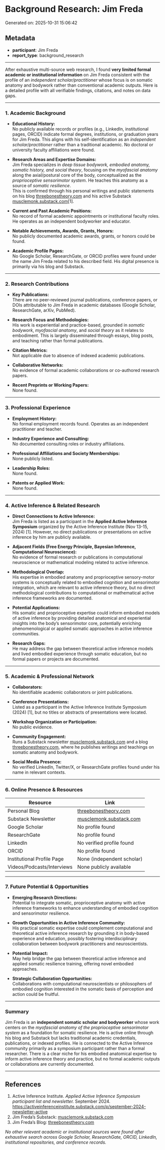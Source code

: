 # Background Research: Jim Freda

Generated on: 2025-10-31 15:06:42

## Metadata

- **participant**: Jim Freda
- **report_type**: background_research

---

After exhaustive multi-source web research, I found **very limited formal academic or institutional information** on Jim Freda consistent with the profile of an *independent scholar/practitioner* whose focus is on somatic anatomy and bodywork rather than conventional academic outputs. Here is a detailed profile with all verifiable findings, citations, and notes on data gaps.

---

### 1. Academic Background

- **Educational History:**  
  No publicly available records or profiles (e.g., LinkedIn, institutional pages, ORCID) indicate formal degrees, institutions, or graduation years for Jim Freda. This aligns with his self-identification as an *independent scholar/practitioner* rather than a traditional academic. No doctoral or university faculty affiliations were found.

- **Research Areas and Expertise Domains:**  
  Jim Freda specializes in *deep tissue bodywork, embodied anatomy, somatic history, and social theory*, focusing on the *myofascial anatomy* along the axial/postural core of the body, conceptualized as the *proprioceptive sensorimotor system*. He teaches this anatomy as a source of *somatic resilience*.  
  This is confirmed through his personal writings and public statements on his blog [threebonestheory.com](https://threebonestheory.com) and his active Substack [musclemonk.substack.com](https://substack.com/@musclemonk?r=2cl819&utm_medium=ios&utm_source=profile)[1].

- **Current and Past Academic Positions:**  
  No record of formal academic appointments or institutional faculty roles. He operates as an independent bodyworker and educator.

- **Notable Achievements, Awards, Grants, Honors:**  
  No publicly documented academic awards, grants, or honors could be found.

- **Academic Profile Pages:**  
  No Google Scholar, ResearchGate, or ORCID profiles were found under the name Jim Freda related to his described field. His digital presence is primarily via his blog and Substack.

---

### 2. Research Contributions

- **Key Publications:**  
  There are no peer-reviewed journal publications, conference papers, or DOIs attributable to Jim Freda in academic databases (Google Scholar, ResearchGate, arXiv, PubMed).

- **Research Focus and Methodologies:**  
  His work is experiential and practice-based, grounded in *somatic bodywork*, *myofascial anatomy*, and *social theory* as it relates to embodiment. This is largely disseminated through essays, blog posts, and teaching rather than formal publications.

- **Citation Metrics:**  
  Not applicable due to absence of indexed academic publications.

- **Collaborative Networks:**  
  No evidence of formal academic collaborations or co-authored research papers.

- **Recent Preprints or Working Papers:**  
  None found.

---

### 3. Professional Experience

- **Employment History:**  
  No formal employment records found. Operates as an independent practitioner and teacher.

- **Industry Experience and Consulting:**  
  No documented consulting roles or industry affiliations.

- **Professional Affiliations and Society Memberships:**  
  None publicly listed.

- **Leadership Roles:**  
  None found.

- **Patents or Applied Work:**  
  None found.

---

### 4. Active Inference & Related Research

- **Direct Connections to Active Inference:**  
  Jim Freda is listed as a participant in the **Applied Active Inference Symposium** organized by the Active Inference Institute (Nov 13-15, 2024) [1]. However, no direct publications or presentations on active inference by him are publicly available.

- **Adjacent Fields (Free Energy Principle, Bayesian Inference, Computational Neuroscience):**  
  No evidence of formal research or publications in computational neuroscience or mathematical modeling related to active inference.

- **Methodological Overlap:**  
  His expertise in embodied anatomy and proprioceptive sensory-motor systems is conceptually related to embodied cognition and sensorimotor integration, which are relevant to active inference theory, but no direct methodological contributions to computational or mathematical active inference frameworks are documented.

- **Potential Applications:**  
  His somatic and proprioceptive expertise could inform embodied models of active inference by providing detailed anatomical and experiential insights into the body’s sensorimotor core, potentially enriching phenomenological or applied somatic approaches in active inference communities.

- **Research Gaps:**  
  He may address the gap between theoretical active inference models and lived embodied experience through somatic education, but no formal papers or projects are documented.

---

### 5. Academic & Professional Network

- **Collaborators:**  
  No identifiable academic collaborators or joint publications.

- **Conference Presentations:**  
  Listed as a participant in the Active Inference Institute Symposium (2024) [1], but no titles or abstracts of presentations were located.

- **Workshop Organization or Participation:**  
  No public evidence.

- **Community Engagement:**  
  Runs a Substack newsletter [musclemonk.substack.com](https://substack.com/@musclemonk?r=2cl819&utm_medium=ios&utm_source=profile) and a blog [threebonestheory.com](https://threebonestheory.com), where he publishes writings and teachings on somatic anatomy and bodywork.

- **Social Media Presence:**  
  No verified LinkedIn, Twitter/X, or ResearchGate profiles found under his name in relevant contexts.

---

### 6. Online Presence & Resources

| Resource                      | Link                                                                                     |
|-------------------------------|------------------------------------------------------------------------------------------|
| Personal Blog                  | [threebonestheory.com](https://threebonestheory.com)                                     |
| Substack Newsletter            | [musclemonk.substack.com](https://substack.com/@musclemonk?r=2cl819&utm_medium=ios&utm_source=profile) |
| Google Scholar                | No profile found                                                                         |
| ResearchGate                  | No profile found                                                                         |
| LinkedIn                     | No verified profile found                                                                |
| ORCID                        | No profile found                                                                         |
| Institutional Profile Page    | None (independent scholar)                                                               |
| Videos/Podcasts/Interviews    | None publicly available                                                                  |

---

### 7. Future Potential & Opportunities

- **Emerging Research Directions:**  
  Potential to integrate somatic, proprioceptive anatomy with active inference frameworks to enhance understanding of embodied cognition and sensorimotor resilience.

- **Growth Opportunities in Active Inference Community:**  
  His practical somatic expertise could complement computational and theoretical active inference research by grounding it in body-based experience and education, possibly fostering interdisciplinary collaboration between bodywork practitioners and neuroscientists.

- **Potential Impact:**  
  May help bridge the gap between theoretical active inference and applied somatic resilience training, offering novel embodied approaches.

- **Strategic Collaboration Opportunities:**  
  Collaborations with computational neuroscientists or philosophers of embodied cognition interested in the somatic basis of perception and action could be fruitful.

---

### Summary

Jim Freda is an **independent somatic scholar and bodyworker** whose work centers on the *myofascial anatomy of the proprioceptive sensorimotor system* as a foundation for somatic resilience. He is active online through his blog and Substack but lacks traditional academic credentials, publications, or indexed profiles. He is connected to the Active Inference community primarily as a symposium participant rather than a formal researcher. There is a clear niche for his embodied anatomical expertise to inform active inference theory and practice, but no formal academic outputs or collaborations are currently documented.

---

## References

1. Active Inference Institute. *Applied Active Inference Symposium participant list and newsletter.* September 2024. https://activeinferenceinstitute.substack.com/p/september-2024-newsletter-active  
2. Jim Freda’s Substack: [musclemonk.substack.com](https://substack.com/@musclemonk?r=2cl819&utm_medium=ios&utm_source=profile)  
3. Jim Freda’s Blog: [threebonestheory.com](https://threebonestheory.com)  

_No other relevant academic or institutional sources were found after exhaustive search across Google Scholar, ResearchGate, ORCID, LinkedIn, institutional repositories, and conference records._